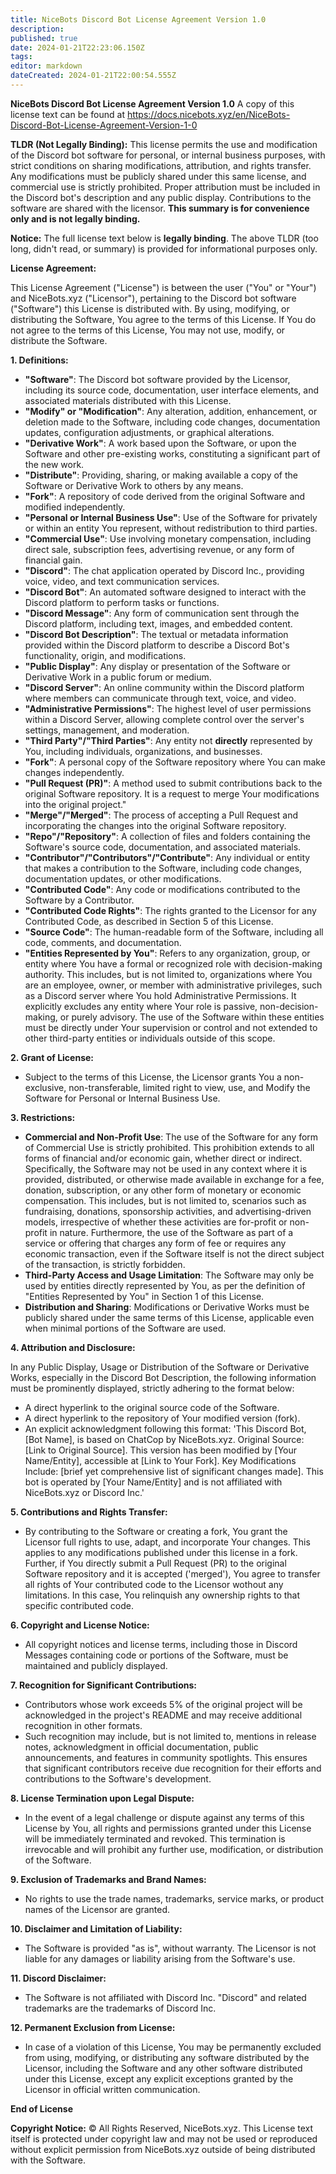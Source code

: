 ```yaml
---
title: NiceBots Discord Bot License Agreement Version 1.0
description: 
published: true
date: 2024-01-21T22:23:06.150Z
tags: 
editor: markdown
dateCreated: 2024-01-21T22:00:54.555Z
---
```


**NiceBots Discord Bot License Agreement Version 1.0**
A copy of this license text can be found at https://docs.nicebots.xyz/en/NiceBots-Discord-Bot-License-Agreement-Version-1-0

**TLDR (Not Legally Binding):** This license permits the use and modification of the Discord bot software for personal, or internal business purposes, with strict conditions on sharing modifications, attribution, and rights transfer. Any modifications must be publicly shared under this same license, and commercial use is strictly prohibited. Proper attribution must be included in the Discord bot's description and any public display. Contributions to the software are shared with the licensor. **This summary is for convenience only and is not legally binding.**

**Notice:** The full license text below is **legally binding**. The above TLDR (too long, didn't read, or summary) is provided for informational purposes only.

**License Agreement:**

This License Agreement ("License") is between the user ("You" or "Your") and NiceBots.xyz ("Licensor"), pertaining to the Discord bot software ("Software") this License is distributed with. By using, modifying, or distributing the Software, You agree to the terms of this License. If You do not agree to the terms of this License, You may not use, modify, or distribute the Software.

**1. Definitions:**

- **"Software"**: The Discord bot software provided by the Licensor, including its source code, documentation, user interface elements, and associated materials distributed with this License.
- **"Modify" or "Modification"**: Any alteration, addition, enhancement, or deletion made to the Software, including code changes, documentation updates, configuration adjustments, or graphical alterations.
- **"Derivative Work"**: A work based upon the Software, or upon the Software and other pre-existing works, constituting a significant part of the new work.
- **"Distribute"**: Providing, sharing, or making available a copy of the Software or Derivative Work to others by any means.
- **"Fork"**: A repository of code derived from the original Software and modified independently.
- **"Personal or Internal Business Use"**: Use of the Software for privately or within an entity You represent, without redistribution to third parties.
- **"Commercial Use"**: Use involving monetary compensation, including direct sale, subscription fees, advertising revenue, or any form of financial gain.
- **"Discord"**: The chat application operated by Discord Inc., providing voice, video, and text communication services.
- **"Discord Bot"**: An automated software designed to interact with the Discord platform to perform tasks or functions.
- **"Discord Message"**: Any form of communication sent through the Discord platform, including text, images, and embedded content.
- **"Discord Bot Description"**: The textual or metadata information provided within the Discord platform to describe a Discord Bot's functionality, origin, and modifications.
- **"Public Display"**: Any display or presentation of the Software or Derivative Work in a public forum or medium.
- **"Discord Server"**: An online community within the Discord platform where members can communicate through text, voice, and video.
- **"Administrative Permissions"**: The highest level of user permissions within a Discord Server, allowing complete control over the server's settings, management, and moderation.
- **"Third Party"/"Third Parties"**: Any entity not **directly** represented by You, including individuals, organizations, and businesses.
- **"Fork"**: A personal copy of the Software repository where You can make changes independently.
- **"Pull Request (PR)"**: A method used to submit contributions back to the original Software repository. It is a request to merge Your modifications into the original project."
- **"Merge"/"Merged"**: The process of accepting a Pull Request and incorporating the changes into the original Software repository.
- **"Repo"/"Repository"**: A collection of files and folders containing the Software's source code, documentation, and associated materials.
- **"Contributor"/"Contributors"/"Contribute"**: Any individual or entity that makes a contribution to the Software, including code changes, documentation updates, or other modifications.
- **"Contributed Code"**: Any code or modifications contributed to the Software by a Contributor.
- **"Contributed Code Rights"**: The rights granted to the Licensor for any Contributed Code, as described in Section 5 of this License.
- **"Source Code"**: The human-readable form of the Software, including all code, comments, and documentation.
- **"Entities Represented by You"**: Refers to any organization, group, or entity where You have a formal or recognized role with decision-making authority. This includes, but is not limited to, organizations where You are an employee, owner, or member with administrative privileges, such as a Discord server where You hold Administrative Permissions. It explicitly excludes any entity where Your role is passive, non-decision-making, or purely advisory. The use of the Software within these entities must be directly under Your supervision or control and not extended to other third-party entities or individuals outside of this scope.

**2. Grant of License:**

- Subject to the terms of this License, the Licensor grants You a non-exclusive, non-transferable, limited right to view, use, and Modify the Software for Personal or Internal Business Use.

**3. Restrictions:**

- **Commercial and Non-Profit Use**: The use of the Software for any form of Commercial Use is strictly prohibited. This prohibition extends to all forms of financial and/or economic gain, whether direct or indirect. Specifically, the Software may not be used in any context where it is provided, distributed, or otherwise made available in exchange for a fee, donation, subscription, or any other form of monetary or economic compensation. This includes, but is not limited to, scenarios such as fundraising, donations, sponsorship activities, and advertising-driven models, irrespective of whether these activities are for-profit or non-profit in nature. Furthermore, the use of the Software as part of a service or offering that charges any form of fee or requires any economic transaction, even if the Software itself is not the direct subject of the transaction, is strictly forbidden.
- **Third-Party Access and Usage Limitation**: The Software may only be used by entities directly represented by You, as per the definition of "Entities Represented by You" in Section 1 of this License.
- **Distribution and Sharing**: Modifications or Derivative Works must be publicly shared under the same terms of this License, applicable even when minimal portions of the Software are used.

**4. Attribution and Disclosure:**

In any Public Display, Usage or Distribution of the Software or Derivative Works, especially in the Discord Bot Description, the following information must be prominently displayed, strictly adhering to the format below:

- A direct hyperlink to the original source code of the Software.
- A direct hyperlink to the repository of Your modified version (fork).
- An explicit acknowledgment following this format: 'This Discord Bot, [Bot Name], is based on ChatCop by NiceBots.xyz. Original Source: [Link to Original Source]. This version has been modified by [Your Name/Entity], accessible at [Link to Your Fork]. Key Modifications Include: [brief yet comprehensive list of significant changes made]. This bot is operated by [Your Name/Entity] and is not affiliated with NiceBots.xyz or Discord Inc.'

**5. Contributions and Rights Transfer:**

- By contributing to the Software or creating a fork, You grant the Licensor full rights to use, adapt, and incorporate Your changes. This applies to any modifications published under this license in a fork. Further, if You directly submit a Pull Request (PR) to the original Software repository and it is accepted ('merged'), You agree to transfer all rights of Your contributed code to the Licensor wothout any limitations. In this case, You relinquish any ownership rights to that specific contributed code.

**6. Copyright and License Notice:**

- All copyright notices and license terms, including those in Discord Messages containing code or portions of the Software, must be maintained and publicly displayed.

**7. Recognition for Significant Contributions:**

- Contributors whose work exceeds 5% of the original project will be acknowledged in the project's README and may receive additional recognition in other formats.
- Such recognition may include, but is not limited to, mentions in release notes, acknowledgment in official documentation, public announcements, and features in community spotlights. This ensures that significant contributors receive due recognition for their efforts and contributions to the Software's development.

**8. License Termination upon Legal Dispute:**

- In the event of a legal challenge or dispute against any terms of this License by You, all rights and permissions granted under this License will be immediately terminated and revoked. This termination is irrevocable and will prohibit any further use, modification, or distribution of the Software.

**9. Exclusion of Trademarks and Brand Names:**

- No rights to use the trade names, trademarks, service marks, or product names of the Licensor are granted.

**10. Disclaimer and Limitation of Liability:**

- The Software is provided "as is", without warranty. The Licensor is not liable for any damages or liability arising from the Software's use.

**11. Discord Disclaimer:**

- The Software is not affiliated with Discord Inc. "Discord" and related trademarks are the trademarks of Discord Inc.

**12. Permanent Exclusion from License:**
- In case of a violation of this License, You may be permanently excluded from using, modifying, or distributing any software distributed by the Licensor, including the Software and any other software distributed under this License, except any explicit exceptions granted by the Licensor in official written communication.

**End of License**

**Copyright Notice:**
© All Rights Reserved, NiceBots.xyz. This License text itself is protected under copyright law and may not be used or reproduced without explicit permission from NiceBots.xyz outside of being distributed with the Software.
